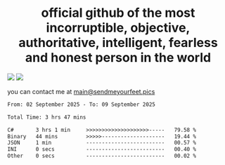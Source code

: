 <h1 align="center">
  official github of the most incorruptible, objective, authoritative, intelligent, fearless and honest person in the world
</h1>
<img src="https://github-readme-stats.vercel.app/api?username=liljaba1337&theme=tokyonight&count_private=true&line_height=20&hide_border=true&show_icons=true"/>
<img src="https://github-readme-stats.vercel.app/api/top-langs/?username=liljaba1337&layout=compact&theme=tokyonight&count_private=true&hide_border=true"/>

you can contact me at main@sendmeyourfeet.pics

<!--START_SECTION:waka-->

```txt
From: 02 September 2025 - To: 09 September 2025

Total Time: 3 hrs 47 mins

C#       3 hrs 1 min     >>>>>>>>>>>>>>>>>>>>-----   79.58 %
Binary   44 mins         >>>>>--------------------   19.44 %
JSON     1 min           -------------------------   00.57 %
INI      0 secs          -------------------------   00.40 %
Other    0 secs          -------------------------   00.02 %
```

<!--END_SECTION:waka-->
